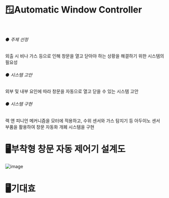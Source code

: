 # 🪟Automatic Window Controller

<br/>

###### ● 주제 선정
외출 시 비나 가스 등으로 인해 창문을 열고 닫아야 하는 상황을 해결하기 위한 시스템의 필요성
###### ● 시스템 고안
외부 및 내부 요인에 따라 창문을 자동으로 열고 닫을 수 있는 시스템 고안
###### ● 시스템 구현
랙 앤 피니언 메커니즘을 모터에 적용하고, 수위 센서와 가스 탐지기 등 아두이노 센서 부품을 활용하여 창문 자동화 개폐 시스템을 구현
<br/>

# 🖥부착형 창문 자동 제어기 설계도
![image](https://github.com/user-attachments/assets/a31aa24c-f7ed-40c3-992d-b2ce17301b1e)
<br/>
# 🖥기대효

